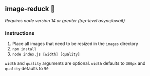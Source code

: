 ## image-reduck 🦆

*Requires node version 14 or greater (top-level async/await)*
### Instructions
1. Place all images that need to be resized in the `images` directory
2. `npm install`
3. `node index.js [width] [quality]`

`width` and `quality` arguments are optional. `width` defaults to `300px` and `quality` defaults to `50`

